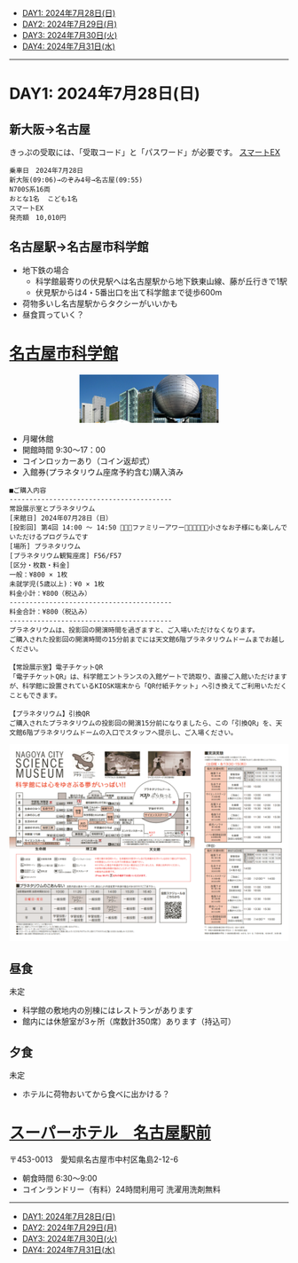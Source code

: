 - [DAY1: 2024年7月28日(日)](day1.md)
- [DAY2: 2024年7月29日(月)](day2.md)
- [DAY3: 2024年7月30日(火)](day3.md)
- [DAY4: 2024年7月31日(水)](day4.md)

---

# DAY1: 2024年7月28日(日)

## 新大阪->名古屋

きっぷの受取には、「受取コード」と「パスワード」が必要です。
[スマートEX](https://shinkansen2.jr-central.co.jp/RSV_P/S_smart_index.htm)

```
乗車日　2024年7月28日
新大阪(09:06)→のぞみ4号→名古屋(09:55)
N700S系16両　
おとな1名  こども1名
スマートEX
発売額　10,010円
```

## 名古屋駅->名古屋市科学館

- 地下鉄の場合
    - 科学館最寄りの伏見駅へは名古屋駅から地下鉄東山線、藤が丘行きで1駅
    - 伏見駅からは4・5番出口を出て科学館まで徒歩600m
- 荷物多いし名古屋駅からタクシーがいいかも
- 昼食買っていく？

# [名古屋市科学館](http://www.ncsm.city.nagoya.jp/)

<center><img src="image-11.png" width="50%"></center>

- 月曜休館
- 開館時間 9:30～17：00
- コインロッカーあり（コイン返却式）
- 入館券(プラネタリウム座席予約含む)購入済み

```
■ご購入内容
-----------------------------------------
常設展示室とプラネタリウム
[来館日] 2024年07月28日（日）
[投影回] 第4回 14:00 ～ 14:50 👨‍👩‍👦ファミリーアワー🧑🏻👨‍👩‍👧‍👦小さなお子様にも楽しんでいただけるプログラムです
[場所] プラネタリウム
[プラネタリウム観覧座席] F56/F57
[区分・枚数・料金]
一般：¥800 × 1枚
未就学児(5歳以上)：¥0 × 1枚
料金小計：¥800（税込み）
-----------------------------------------
料金合計：¥800（税込み）
-----------------------------------------
プラネタリウムは、投影回の開演時間を過ぎますと、ご入場いただけなくなります。
ご購入された投影回の開演時間の15分前までには天文館6階プラネタリウムドームまでお越しください。

【常設展示室】電子チケットQR
「電子チケットQR」は、科学館エントランスの入館ゲートで読取り、直接ご入館いただけますが、科学館に設置されているKIOSK端末から「QR付紙チケット」へ引き換えてご利用いただくこともできます。

【プラネタリウム】引換QR
ご購入されたプラネタリウムの投影回の開演15分前になりましたら、この「引換QR」を、天文館6階プラネタリウムドームの入口でスタッフへ提示し、ご入場ください。
```

![alt text](image-1.png)

## 昼食

未定

- 科学館の敷地内の別棟にはレストランがあります
- 館内には休憩室が3ヶ所（席数計350席）あります（持込可）

## 夕食

未定

- ホテルに荷物おいてから食べに出かける？

# [スーパーホテル　名古屋駅前](https://www.superhotel.co.jp/s_hotels/nagoya/)

〒453-0013　愛知県名古屋市中村区亀島2-12-6

- 朝食時間 6:30～9:00
- コインランドリー（有料）24時間利用可 洗濯用洗剤無料

---

- [DAY1: 2024年7月28日(日)](day1.md)
- [DAY2: 2024年7月29日(月)](day2.md)
- [DAY3: 2024年7月30日(火)](day3.md)
- [DAY4: 2024年7月31日(水)](day4.md)
